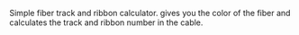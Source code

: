 Simple fiber track and ribbon calculator. gives you the color of the fiber and calculates the track and ribbon number in the cable.
